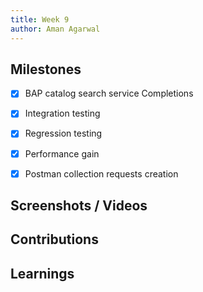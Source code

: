 ```yaml
---
title: Week 9
author: Aman Agarwal
---
```


## Milestones
- [x] BAP catalog search service Completions
- [x] Integration testing
- [x] Regression testing
- [x] Performance gain
- [x] Postman collection requests creation


## Screenshots / Videos 

## Contributions

## Learnings